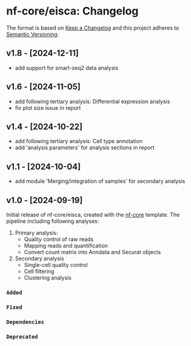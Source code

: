 # nf-core/eisca: Changelog

The format is based on [Keep a Changelog](https://keepachangelog.com/en/1.0.0/)
and this project adheres to [Semantic Versioning](https://semver.org/spec/v2.0.0.html).

## v1.8 - [2024-12-11]
- add support for smart-seq2 data analysis

## v1.6 - [2024-11-05]
- add following tertiary analysis: Differential expression analysis
- fix plot size issue in report


## v1.4 - [2024-10-22]
- add following tertiary analysis: Cell type annotation
- add 'analysis parameters' for analysis sections in report 

## v1.1 - [2024-10-04]
- add module 'Merging/integration of samples' for secondary analysis

## v1.0 - [2024-09-19]

Initial release of nf-core/eisca, created with the [nf-core](https://nf-co.re/) template.
The pipeline including following analyses:
1. Primary analysis:
   - Quality control of raw reads
   - Mapping reads and quantification
   - Convert count matrix into Anndata and Securat objects
2. Secondary analysis
   - Single-cell quality control
   - Cell filtering
   - Clustering analysis

### `Added`

### `Fixed`

### `Dependencies`

### `Deprecated`
